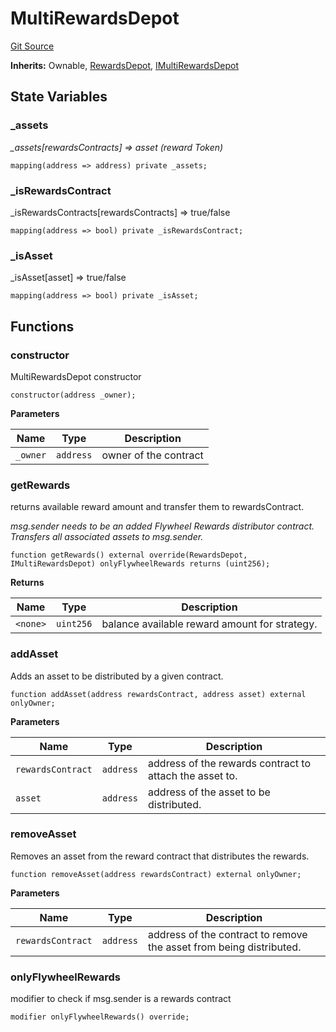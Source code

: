 # MultiRewardsDepot
[Git Source](https://github.com/Maia-DAO/test-env-V2/blob/84b5f9e8695c91ddb02f27bb3dfb1c652f55ced4/rewards/depots/MultiRewardsDepot.sol)

**Inherits:**
Ownable, [RewardsDepot](/rewards/depots/RewardsDepot.sol/abstract.RewardsDepot.md), [IMultiRewardsDepot](/rewards/interfaces/IMultiRewardsDepot.sol/interface.IMultiRewardsDepot.md)


## State Variables
### _assets
*_assets[rewardsContracts] => asset (reward Token)*


```solidity
mapping(address => address) private _assets;
```


### _isRewardsContract
_isRewardsContracts[rewardsContracts] => true/false


```solidity
mapping(address => bool) private _isRewardsContract;
```


### _isAsset
_isAsset[asset] => true/false


```solidity
mapping(address => bool) private _isAsset;
```


## Functions
### constructor

MultiRewardsDepot constructor


```solidity
constructor(address _owner);
```
**Parameters**

|Name|Type|Description|
|----|----|-----------|
|`_owner`|`address`|owner of the contract|


### getRewards

returns available reward amount and transfer them to rewardsContract.

*msg.sender needs to be an added Flywheel Rewards distributor contract.
Transfers all associated assets to msg.sender.*


```solidity
function getRewards() external override(RewardsDepot, IMultiRewardsDepot) onlyFlywheelRewards returns (uint256);
```
**Returns**

|Name|Type|Description|
|----|----|-----------|
|`<none>`|`uint256`|balance available reward amount for strategy.|


### addAsset

Adds an asset to be distributed by a given contract.


```solidity
function addAsset(address rewardsContract, address asset) external onlyOwner;
```
**Parameters**

|Name|Type|Description|
|----|----|-----------|
|`rewardsContract`|`address`|address of the rewards contract to attach the asset to.|
|`asset`|`address`|address of the asset to be distributed.|


### removeAsset

Removes an asset from the reward contract that distributes the rewards.


```solidity
function removeAsset(address rewardsContract) external onlyOwner;
```
**Parameters**

|Name|Type|Description|
|----|----|-----------|
|`rewardsContract`|`address`|address of the contract to remove the asset from being distributed.|


### onlyFlywheelRewards

modifier to check if msg.sender is a rewards contract


```solidity
modifier onlyFlywheelRewards() override;
```

